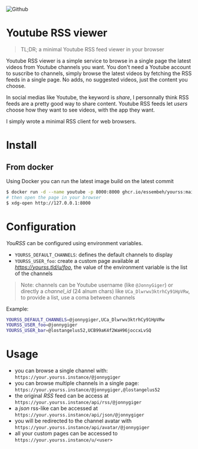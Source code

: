 ![Github](https://img.shields.io/github/tag/essembeh/yourss.svg)


# Youtube RSS viewer

> TL;DR; a minimal Youtube RSS feed viewer in your browser

Youtube RSS viewer is a simple service to browse in a single page the latest videos from Youtube channels you want.
You don't need a Youtube account to suscribe to channels, simply browse the latest videos by fetching the RSS feeds in a single page. No adds, no suggested videos, just the content you choose.

In social medias like Youtube, the keyword is *share*, I personnally think RSS feeds are a pretty good way to share content. Youtube RSS feeds let *users* choose how they want to see videos, with the app they want.

I simply wrote a minimal RSS client for web browsers.


# Install

## From docker

Using Docker you can run the latest image build on the latest commit
```sh
$ docker run -d --name youtube -p 8000:8000 ghcr.io/essembeh/yourss:main
# then open the page in your browser
$ xdg-open http://127.0.0.1:8000
```

# Configuration

*YouRSS* can be configured using environment variables.

- `YOURSS_DEFAULT_CHANNELS`: defines the default channels to display
- `YOURSS_USER_foo`: create a custom page available at *https://yourss.tld/u/foo*, the value of the environment variable is the list of the channels


> Note: channels can be Youtube username (like `@JonnyGiger`) or directly a *channel_id* (24 alnum chars) like `UCa_Dlwrwv3ktrhCy91HpVRw`, to provide a list, use a coma between channels

Example:
```sh
YOURSS_DEFAULT_CHANNELS=@jonnygiger,UCa_Dlwrwv3ktrhCy91HpVRw
YOURSS_USER_foo=@jonnygiger
YOURSS_USER_bar=@lostangelus52,UCB99aK4f2WaH96joccxLvSQ
```


# Usage

- you can browse a single channel with: `https://your.yourss.instance/@jonnygiger`
- you can browse multiple channels in a single page: `https://your.yourss.instance/@jonnygiger,@lostangelus52`
- the original *RSS* feed can be access at `https://your.yourss.instance/api/rss/@jonnygiger`
- a *json* rss-like can be accessed at `https://your.yourss.instance/api/json/@jonnygiger`
- you will be redirected to the channel avatar with `https://your.yourss.instance/api/avatar/@jonnygiger`
- all your custom pages can be accessed to `https://your.yourss.instance/u/<user>`